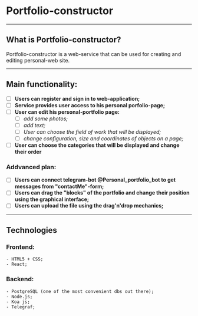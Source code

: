 # Portfolio-constructor
-------------------------------------------------
## What is Portfolio-constructor?
Portfolio-constructor is a web-service that can be used for creating and editing personal-web site.

-------------------------------------------------

## Main functionality: 

- [ ] __Users can register and sign in to web-application;__
- [ ] __Service provides user access to his personal porfolio-page;__
- [ ] __User can edit his personal-portfolio page:__
  - [ ] _add some photos;_
  - [ ] _add text;_
  - [ ] _User can choose the field of work that will be displayed;_
  - [ ] _change configuration, size and coordinates of objects on a page;_
- [ ] __User can choose the  categories that will be displayed and change their order__

### Addvanced plan: 

- [ ] __Users can connect telegram-bot @Personal_portfolio_bot to get messages from "contactMe"-form;__
- [ ] __Users can drag the "blocks" of the portfolio and change their position using the graphical interface;__
- [ ] __Users can upload the file using the drag'n'drop mechanics;__
  
-------------------------------------------------

## Technologies

### Frontend:
```
- HTML5 + CSS;
- React;
```
### Backend:

```
- PostgreSQL (one of the most convenient dbs out there);
- Node.js;
- Koa js;
- Telegraf;
```
